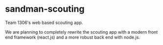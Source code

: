 # sandman-scouting
Team 1306's web based scouting app.

We are planning to completely rewrite the scouting app with a modern front end framework (react.js) and a more robust back end with node.js.
